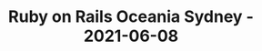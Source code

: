 ---
layout: post
title: Ruby on Rails Oceania Sydney - 2021-06-08
datetime: '2021-06-08T04:00:00-04:00'
name: Ruby on Rails Oceania Sydney
external_url: https://www.meetup.com/Ruby-On-Rails-Oceania-Sydney/events/276105450/
online_event: false
year_month: 2021-06
---